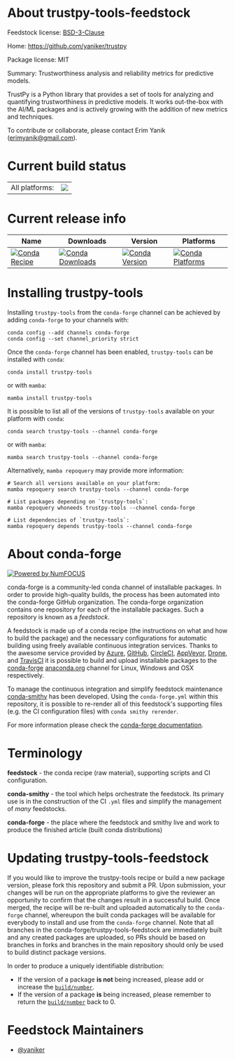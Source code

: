 About trustpy-tools-feedstock
=============================

Feedstock license: [BSD-3-Clause](https://github.com/conda-forge/trustpy-tools-feedstock/blob/main/LICENSE.txt)

Home: https://github.com/yaniker/trustpy

Package license: MIT

Summary: Trustworthiness analysis and reliability metrics for predictive models.

TrustPy is a Python library that provides a set of tools for analyzing and quantifying
trustworthiness in predictive models. It works out-the-box with the AI/ML packages and is
actively growing with the addition of new metrics and techniques.

To contribute or collaborate, please contact Erim Yanik (erimyanik@gmail.com).


Current build status
====================


<table><tr><td>All platforms:</td>
    <td>
      <a href="https://dev.azure.com/conda-forge/feedstock-builds/_build/latest?definitionId=25575&branchName=main">
        <img src="https://dev.azure.com/conda-forge/feedstock-builds/_apis/build/status/trustpy-tools-feedstock?branchName=main">
      </a>
    </td>
  </tr>
</table>

Current release info
====================

| Name | Downloads | Version | Platforms |
| --- | --- | --- | --- |
| [![Conda Recipe](https://img.shields.io/badge/recipe-trustpy--tools-green.svg)](https://anaconda.org/conda-forge/trustpy-tools) | [![Conda Downloads](https://img.shields.io/conda/dn/conda-forge/trustpy-tools.svg)](https://anaconda.org/conda-forge/trustpy-tools) | [![Conda Version](https://img.shields.io/conda/vn/conda-forge/trustpy-tools.svg)](https://anaconda.org/conda-forge/trustpy-tools) | [![Conda Platforms](https://img.shields.io/conda/pn/conda-forge/trustpy-tools.svg)](https://anaconda.org/conda-forge/trustpy-tools) |

Installing trustpy-tools
========================

Installing `trustpy-tools` from the `conda-forge` channel can be achieved by adding `conda-forge` to your channels with:

```
conda config --add channels conda-forge
conda config --set channel_priority strict
```

Once the `conda-forge` channel has been enabled, `trustpy-tools` can be installed with `conda`:

```
conda install trustpy-tools
```

or with `mamba`:

```
mamba install trustpy-tools
```

It is possible to list all of the versions of `trustpy-tools` available on your platform with `conda`:

```
conda search trustpy-tools --channel conda-forge
```

or with `mamba`:

```
mamba search trustpy-tools --channel conda-forge
```

Alternatively, `mamba repoquery` may provide more information:

```
# Search all versions available on your platform:
mamba repoquery search trustpy-tools --channel conda-forge

# List packages depending on `trustpy-tools`:
mamba repoquery whoneeds trustpy-tools --channel conda-forge

# List dependencies of `trustpy-tools`:
mamba repoquery depends trustpy-tools --channel conda-forge
```


About conda-forge
=================

[![Powered by
NumFOCUS](https://img.shields.io/badge/powered%20by-NumFOCUS-orange.svg?style=flat&colorA=E1523D&colorB=007D8A)](https://numfocus.org)

conda-forge is a community-led conda channel of installable packages.
In order to provide high-quality builds, the process has been automated into the
conda-forge GitHub organization. The conda-forge organization contains one repository
for each of the installable packages. Such a repository is known as a *feedstock*.

A feedstock is made up of a conda recipe (the instructions on what and how to build
the package) and the necessary configurations for automatic building using freely
available continuous integration services. Thanks to the awesome service provided by
[Azure](https://azure.microsoft.com/en-us/services/devops/), [GitHub](https://github.com/),
[CircleCI](https://circleci.com/), [AppVeyor](https://www.appveyor.com/),
[Drone](https://cloud.drone.io/welcome), and [TravisCI](https://travis-ci.com/)
it is possible to build and upload installable packages to the
[conda-forge](https://anaconda.org/conda-forge) [anaconda.org](https://anaconda.org/)
channel for Linux, Windows and OSX respectively.

To manage the continuous integration and simplify feedstock maintenance
[conda-smithy](https://github.com/conda-forge/conda-smithy) has been developed.
Using the ``conda-forge.yml`` within this repository, it is possible to re-render all of
this feedstock's supporting files (e.g. the CI configuration files) with ``conda smithy rerender``.

For more information please check the [conda-forge documentation](https://conda-forge.org/docs/).

Terminology
===========

**feedstock** - the conda recipe (raw material), supporting scripts and CI configuration.

**conda-smithy** - the tool which helps orchestrate the feedstock.
                   Its primary use is in the construction of the CI ``.yml`` files
                   and simplify the management of *many* feedstocks.

**conda-forge** - the place where the feedstock and smithy live and work to
                  produce the finished article (built conda distributions)


Updating trustpy-tools-feedstock
================================

If you would like to improve the trustpy-tools recipe or build a new
package version, please fork this repository and submit a PR. Upon submission,
your changes will be run on the appropriate platforms to give the reviewer an
opportunity to confirm that the changes result in a successful build. Once
merged, the recipe will be re-built and uploaded automatically to the
`conda-forge` channel, whereupon the built conda packages will be available for
everybody to install and use from the `conda-forge` channel.
Note that all branches in the conda-forge/trustpy-tools-feedstock are
immediately built and any created packages are uploaded, so PRs should be based
on branches in forks and branches in the main repository should only be used to
build distinct package versions.

In order to produce a uniquely identifiable distribution:
 * If the version of a package **is not** being increased, please add or increase
   the [``build/number``](https://docs.conda.io/projects/conda-build/en/latest/resources/define-metadata.html#build-number-and-string).
 * If the version of a package **is** being increased, please remember to return
   the [``build/number``](https://docs.conda.io/projects/conda-build/en/latest/resources/define-metadata.html#build-number-and-string)
   back to 0.

Feedstock Maintainers
=====================

* [@yaniker](https://github.com/yaniker/)


